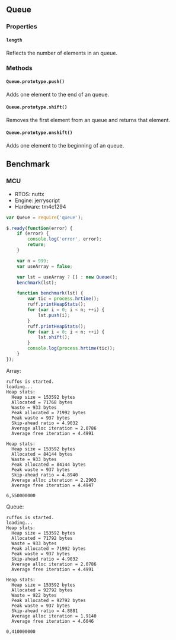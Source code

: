 ## Queue

### Properties

#### `length`

Reflects the number of elements in an queue.

### Methods

#### `Queue.prototype.push()`

Adds one element to the end of an queue.

#### `Queue.prototype.shift()`

Removes the first element from an queue and returns that element.

#### `Queue.prototype.unshift()`
Adds one element to the beginning of an queue.

## Benchmark

### MCU

- RTOS: nuttx
- Engine: jerryscript
- Hardware: tm4c1294

```javascript
var Queue = require('queue');

$.ready(function(error) {
    if (error) {
        console.log('error', error);
        return;
    }

    var n = 999;
    var useArray = false;

    var lst = useArray ? [] : new Queue();
    benchmark(lst);

    function benchmark(lst) {
        var tic = process.hrtime();
        ruff.printHeapStats();
        for (var i = 0; i < n; ++i) {
            lst.push(i);
        }
        ruff.printHeapStats();
        for (var i = 0; i < n; ++i) {
            lst.shift();
        }
        console.log(process.hrtime(tic));
    }
});
```

Array:

```
ruffos is started.
loading...
Heap stats:
  Heap size = 153592 bytes
  Allocated = 71768 bytes
  Waste = 933 bytes
  Peak allocated = 71992 bytes
  Peak waste = 937 bytes
  Skip-ahead ratio = 4.9032
  Average alloc iteration = 2.0786
  Average free iteration = 4.4991

Heap stats:
  Heap size = 153592 bytes
  Allocated = 84144 bytes
  Waste = 933 bytes
  Peak allocated = 84144 bytes
  Peak waste = 937 bytes
  Skip-ahead ratio = 4.8940
  Average alloc iteration = 2.2903
  Average free iteration = 4.4947

6,550000000
```

Queue:

```
ruffos is started.
loading...
Heap stats:
  Heap size = 153592 bytes
  Allocated = 71792 bytes
  Waste = 933 bytes
  Peak allocated = 71992 bytes
  Peak waste = 937 bytes
  Skip-ahead ratio = 4.9032
  Average alloc iteration = 2.0786
  Average free iteration = 4.4991

Heap stats:
  Heap size = 153592 bytes
  Allocated = 92792 bytes
  Waste = 922 bytes
  Peak allocated = 92792 bytes
  Peak waste = 937 bytes
  Skip-ahead ratio = 4.8881
  Average alloc iteration = 1.9140
  Average free iteration = 4.6046

0,410000000
```
